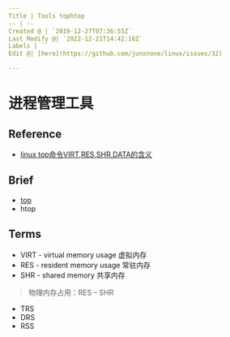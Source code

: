 ```yaml
---
Title | Tools tophtop
-- | --
Created @ | `2019-12-27T07:36:55Z`
Last Modify @| `2022-12-21T14:42:16Z`
Labels | ``
Edit @| [here](https://github.com/junxnone/linux/issues/32)

---
```


# 进程管理工具

## Reference
- [linux top命令VIRT,RES,SHR,DATA的含义](https://javawind.net/p131)

## Brief
- [top](/Linux_Tools_top)
- htop

## Terms

- VIRT - virtual memory usage 虚拟内存
- RES  - resident memory usage 常驻内存
- SHR - shared memory 共享内存
> 物理内存占用：RES – SHR
- TRS
- DRS
- RSS

